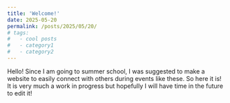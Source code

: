 ```yaml
---
title: 'Welcome!'
date: 2025-05-20
permalink: /posts/2025/05/20/
# tags:
#   - cool posts
#   - category1
#   - category2
---
```


Hello! Since I am going to summer school, I was suggested to make a website to easily connect with others during events like these. So here it is! It is very much a work in progress but hopefully I will have time in the future to edit it!